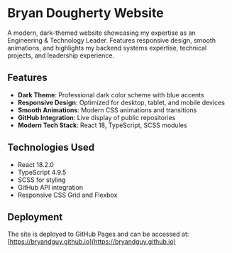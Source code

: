 # Bryan Dougherty Website

A modern, dark-themed website showcasing my expertise as an Engineering & Technology Leader. Features responsive design, smooth animations, and highlights my backend systems expertise, technical projects, and leadership experience.

## Features

- **Dark Theme**: Professional dark color scheme with blue accents
- **Responsive Design**: Optimized for desktop, tablet, and mobile devices
- **Smooth Animations**: Modern CSS animations and transitions
- **GitHub Integration**: Live display of public repositories
- **Modern Tech Stack**: React 18, TypeScript, SCSS modules

## Technologies Used

- React 18.2.0
- TypeScript 4.9.5
- SCSS for styling
- GitHub API integration
- Responsive CSS Grid and Flexbox

## Deployment

The site is deployed to GitHub Pages and can be accessed at: [https://bryandguy.github.io](https://bryandguy.github.io)
